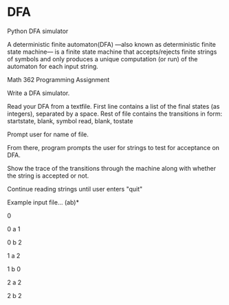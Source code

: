 # DFA
Python DFA simulator

A deterministic finite automaton(DFA) —also known as deterministic finite state machine—
is a finite state machine that accepts/rejects finite strings of symbols and only produces 
a unique computation (or run) of the automaton for each input string.

Math 362 Programming Assignment

Write a DFA simulator. 

Read your DFA from a textfile. 
First line contains a list of the final states (as integers), separated by a space. 
Rest of file contains the transitions in form: startstate, blank, symbol read, blank, tostate 

Prompt user for name of file. 

From there, program prompts the user for strings to test for acceptance on DFA. 

Show the trace of the transitions through the machine along with whether the string is accepted or not.

Continue reading strings until user enters "quit" 

Example input file... (ab)* 

0

0 a 1 

0 b 2

1 a 2

1 b 0

2 a 2

2 b 2

